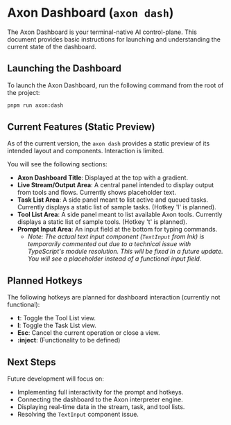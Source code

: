 # Axon Dashboard (`axon dash`)

The Axon Dashboard is your terminal-native AI control-plane. This document provides basic instructions for launching and understanding the current state of the dashboard.

## Launching the Dashboard

To launch the Axon Dashboard, run the following command from the root of the project:

```bash
pnpm run axon:dash
```

## Current Features (Static Preview)

As of the current version, the `axon dash` provides a static preview of its intended layout and components. Interaction is limited.

You will see the following sections:

*   **Axon Dashboard Title**: Displayed at the top with a gradient.
*   **Live Stream/Output Area**: A central panel intended to display output from tools and flows. Currently shows placeholder text.
*   **Task List Area**: A side panel meant to list active and queued tasks. Currently displays a static list of sample tasks. (Hotkey 'l' is planned).
*   **Tool List Area**: A side panel meant to list available Axon tools. Currently displays a static list of sample tools. (Hotkey 't' is planned).
*   **Prompt Input Area**: An input field at the bottom for typing commands.
    *   *Note: The actual text input component (`TextInput` from Ink) is temporarily commented out due to a technical issue with TypeScript's module resolution. This will be fixed in a future update. You will see a placeholder instead of a functional input field.*

## Planned Hotkeys

The following hotkeys are planned for dashboard interaction (currently not functional):

*   **t**: Toggle the Tool List view.
*   **l**: Toggle the Task List view.
*   **Esc**: Cancel the current operation or close a view.
*   **:inject**: (Functionality to be defined)

## Next Steps

Future development will focus on:
*   Implementing full interactivity for the prompt and hotkeys.
*   Connecting the dashboard to the Axon interpreter engine.
*   Displaying real-time data in the stream, task, and tool lists.
*   Resolving the `TextInput` component issue.
